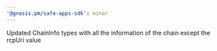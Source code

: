 ```yaml
---
'@gnosis.pm/safe-apps-sdk': minor
---
```


Updated ChainInfo types with all the information of the chain except the rcpUri value
